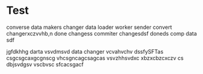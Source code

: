 # Test
converse
data
makers
changer
data
loader
worker
sender
convert
changerxczvvhb,n
done
changess
commiter
changesdsf
doneds
comp
data
sdf

jgfdkhhg
darta
vsvdmsvd
data
changer
vcvahvchv
 dssfySFTas
csgcsgcaxgcgnscg
vhcsgncagcsagcas
vsvzhhsvdxc
xbzxcbzcxczv cs
dbjsvdgsv
vscbvsc
sfcacsgacf
